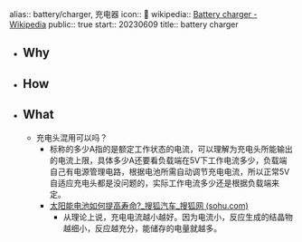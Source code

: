 alias:: battery/charger, 充电器
icon:: 🔋
wikipedia:: [Battery charger - Wikipedia](https://en.wikipedia.org/wiki/Battery_charger)
public:: true
start:: 20230609
title:: battery charger

- ## Why
- ## How
- ## What
  - 充电头混用可以吗？
    - 标称的多少A指的是额定工作状态的电流，可以理解为充电头所能输出的电流上限，具体多少A还要看负载端在5V下工作电流多少，负载端自己有电源管理电路，根据电池所需自动调节充电电流，所以正常5V自适应充电头都是没问题的，实际工作电流多少还是根据负载端来定。
    - [太阳能电池如何提高寿命?_搜狐汽车_搜狐网 (sohu.com)](https://www.sohu.com/a/340822071_468672)
      - 从理论上说，充电电流越小越好。因为电流小，反应生成的结晶物越细小，反应越充分，能储存的电量就越多。